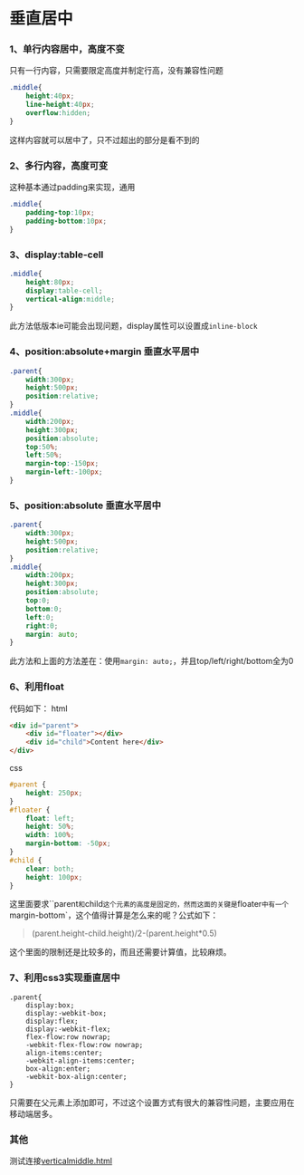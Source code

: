 # 垂直居中

### 1、单行内容居中，高度不变
只有一行内容，只需要限定高度并制定行高，没有兼容性问题
```css
.middle{
	height:40px;
	line-height:40px;
	overflow:hidden;
}
```
这样内容就可以居中了，只不过超出的部分是看不到的

### 2、多行内容，高度可变
这种基本通过padding来实现，通用
```css
.middle{
	padding-top:10px;
	padding-bottom:10px;
}
```

### 3、display:table-cell
```css
.middle{
	height:80px;
	display:table-cell;
	vertical-align:middle;
}
```
此方法低版本ie可能会出现问题，display属性可以设置成`inline-block`

### 4、position:absolute+margin 垂直水平居中
```css
.parent{
	width:300px;
	height:500px;
	position:relative;
}
.middle{
	width:200px;
	height:300px;
	position:absolute;
	top:50%;
	left:50%;
	margin-top:-150px;
	margin-left:-100px;
}
```

### 5、position:absolute 垂直水平居中
```css
.parent{
	width:300px;
	height:500px;
	position:relative;
}
.middle{
	width:200px;
	height:300px;
	position:absolute;
	top:0;
	bottom:0;
	left:0;
	right:0;
	margin: auto;
}
```
此方法和上面的方法差在：使用`margin: auto;`，并且top/left/right/bottom全为0

### 6、利用float
代码如下：
html
```html
<div id="parent">
    <div id="floater"></div>
    <div id="child">Content here</div>
</div>
```
css
```css
#parent {
	height: 250px;
}
#floater {
    float: left;
    height: 50%;
    width: 100%;
    margin-bottom: -50px;
}
#child {
    clear: both;
    height: 100px;
}
```
这里面要求``parent`和`child`这个元素的高度是固定的，然而这面的关键是`floater`中有一个`margin-bottom`，这个值得计算是怎么来的呢？公式如下：
>(parent.height-child.height)/2-(parent.height*0.5)

这个里面的限制还是比较多的，而且还需要计算值，比较麻烦。

### 7、利用css3实现垂直居中
```
.parent{
	display:box;
	display:-webkit-box;
	display:flex;
	display:-webkit-flex;
	flex-flow:row nowrap;
	-webkit-flex-flow:row nowrap;
	align-items:center;
	-webkit-align-items:center;
	box-align:enter;
	-webkit-box-align:center;
}
```
只需要在父元素上添加即可，不过这个设置方式有很大的兼容性问题，主要应用在移动端居多。


### 其他
测试连接[verticalmiddle.html](./verticalmiddle.html)